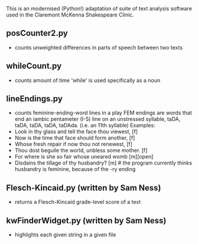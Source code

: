 This is an modernised (Python!) adaptation of suite of text analysis software used in the Claremont McKenna Shakespeare Clinic.

## posCounter2.py
- counts unweighted differences in parts of speech between two texts

## whileCount.py
- counts amount of time 'while' is used specifically as a noun

## lineEndings.py
- counts feminine-ending-word lines in a play
FEM endings are words that end an iambic pentameter (I-5) line on an unstressed syllable, taDA, taDA, taDA, taDA, taDAda. (i.e. an 11th syllable)
Examples:
- Look in thy glass and tell the face thou viewest, [f]
- Now is the time that face should form another, [f]
- Whose fresh repair if now thou not renewest, [f]
- Thou dost beguile the world, unbless some mother. [f]
- For where is she so fair whose uneared womb [m][open]
- Disdains the tillage of thy husbandry? [m] # the program currently thinks husbandry is feminine, because of the -ry ending

## Flesch-Kincaid.py (written by Sam Ness)
- returns a Flesch-Kincaid grade-level score of a text

## kwFinderWidget.py (written by Sam Ness)
- highlights each given string in a given file
